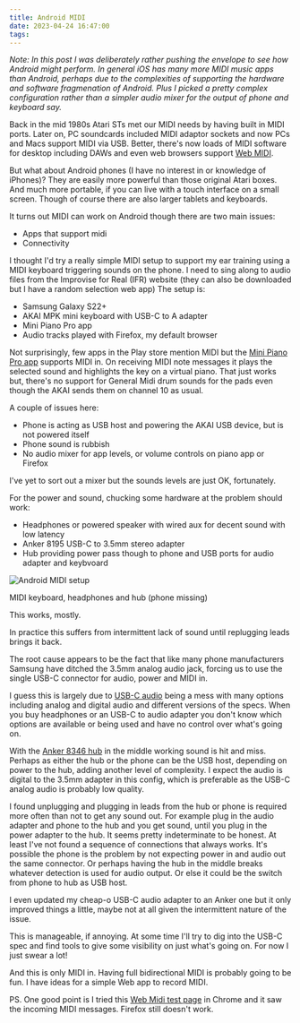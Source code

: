 ```yaml
---
title: Android MIDI
date: 2023-04-24 16:47:00
tags:
---
```


*Note: In this post I was deliberately rather pushing the envelope to see how Android might perform. In general iOS has many more MIDI music apps than Android, perhaps due to the complexities of supporting the hardware and software fragmenation of Android. Plus I picked a pretty complex configuration rather than a simpler audio mixer for the output of phone and keyboard say.*

Back in the mid 1980s Atari STs met our MIDI needs by having built in MIDI ports. Later on, PC soundcards included MIDI adaptor sockets and now PCs and Macs support MIDI via USB. Better, there's now loads of MIDI software for desktop including DAWs and even web browsers support [Web MIDI](https://developer.mozilla.org/en-US/docs/Web/API/Web_MIDI_API). 

But what about Android phones (I have no interest in or knowledge of iPhones)? They are easily more powerful than those original Atari boxes. And much more portable, if you can live with a touch interface on a small screen. Though of course there are also larger tablets and keyboards.

It turns out MIDI can work on Android though there are two main issues:

- Apps that support midi
- Connectivity

I thought I'd try a really simple MIDI setup to support my ear training using a MIDI keyboard triggering sounds on the phone. I need to sing along to audio files from the Improvise for Real (IFR) website (they can also be downloaded but I have a random selection web app) The setup is: 

- Samsung Galaxy S22+
- AKAI MPK mini keyboard with USB-C to A adapter
- Mini Piano Pro app
- Audio tracks played with Firefox, my default browser

Not surprisingly, few apps in the Play store mention MIDI but the [Mini Piano Pro app](https://play.google.com/store/apps/details?id=umito.android.minipiano_pro&pli=1) supports MIDI in. On receiving MIDI note messages it plays the selected sound and highlights the key on a virtual piano. That just works but, there's no support for General Midi drum sounds for the pads even though the AKAI sends them on channel 10 as usual.

A couple of issues here:

- Phone is acting as USB host and powering the AKAI USB device, but is not powered itself
- Phone sound is rubbish
- No audio mixer for app levels, or volume controls on piano app or Firefox

I've yet to sort out a mixer but the sounds levels are just OK, fortunately.

For the power and sound, chucking some hardware at the problem should work: 

- Headphones or powered speaker with wired aux for decent sound with low latency
- Anker 8195 USB-C to 3.5mm stereo adapter
- Hub providing power pass though to phone and USB ports for audio adapter and keybvoard  

![Android MIDI setup](/images/android-midi.jpg)
<figcaption>MIDI keyboard, headphones and hub (phone missing)</figcaption>

This works, mostly.

In practice this suffers from intermittent lack of sound until replugging leads brings it back.

The root cause appears to be the fact that like many phone manufacturers Samsung have ditched the 3.5mm analog audio jack, forcing us to use the single USB-C connector for audio, power and MIDI in. 

I guess this is largely due to [USB-C audio](https://www.soundguys.com/usb-audio-explained-18563/) being a mess with many options including analog and digital audio and different versions of the specs. When you buy headphones or an USB-C to audio adapter you don't know which options are available or being used and have no control over what's going on. 

With the [Anker 8346 hub](https://www.anker.com/uk/products/a8346) in the middle working sound is hit and miss. Perhaps as either the hub or the phone can be the USB host, depending on power to the hub, adding another level of complexity. I expect the audio is digital to the 3.5mm adapter in this config, which is preferable as the USB-C analog audio is probably low quality.

I found unplugging and plugging in leads from the hub or phone is required more often than not to get any sound out. For example plug in the audio adapter and phone to the hub and you get sound, until you plug in the power adapter to the hub. It seems pretty indeterminate to be honest. At least I've not found a sequence of connections that always works. It's possible the phone is the problem by not expecting power in and audio out the same connector. Or perhaps having the hub in the middle breaks whatever detection is used for audio output. Or else it could be the switch from phone to hub as USB host.

I even updated my cheap-o USB-C audio adapter to an Anker one but it only improved things a little, maybe not at all given the intermittent nature of the issue.

This is manageable, if annoying. At some time I'll try to dig into the USB-C spec and find tools to give some visibility on just what's going on. For now I just swear a lot!

And this is only MIDI in. Having full bidirectional MIDI is probably going to be fun. I have ideas for a simple Web app to record MIDI.

PS. One good point is I tried this [Web Midi test page](https://www.onlinemusictools.com/webmiditest/) in Chrome and it saw the incoming MIDI messages. Firefox still doesn't work.